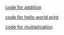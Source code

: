 [code for addition](Addition.c)

[code for hello world print](Helloworld.c)

[code for multiplication](Multiplication)
